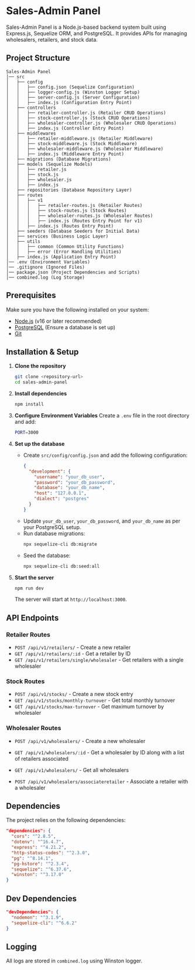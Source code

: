 # Sales-Admin Panel

Sales-Admin Panel is a Node.js-based backend system built using Express.js, Sequelize ORM, and PostgreSQL. It provides APIs for managing wholesalers, retailers, and stock data.

## Project Structure

```
Sales-Admin Panel
│── src
│   ├── config
│   │   ├── config.json (Sequelize Configuration)
│   │   ├── logger-config.js (Winston Logger Setup)
│   │   ├── server-config.js (Server Configuration)
│   │   ├── index.js (Configuration Entry Point)
│   ├── controllers
│   │   ├── retailer-controller.js (Retailer CRUD Operations)
│   │   ├── stock-controller.js (Stock CRUD Operations)
│   │   ├── wholesaler-controller.js (Wholesaler CRUD Operations)
│   │   ├── index.js (Controller Entry Point)
│   ├── middlewares
│   │   ├── retailer-middleware.js (Retailer Middleware)
│   │   ├── stock-middleware.js (Stock Middleware)
│   │   ├── wholesaler-middleware.js (Wholesaler Middleware)
│   │   ├── index.js (Middleware Entry Point)
│   ├── migrations (Database Migrations)
│   ├── models (Sequelize Models)
│   │   ├── retailer.js
│   │   ├── stock.js
│   │   ├── wholesaler.js
│   │   ├── index.js
│   ├── repositories (Database Repository Layer)
│   ├── routes
│   │   ├── v1
│   │   │   ├── retailer-routes.js (Retailer Routes)
│   │   │   ├── stock-routes.js (Stock Routes)
│   │   │   ├── wholesaler-routes.js (Wholesaler Routes)
│   │   │   ├── index.js (Routes Entry Point for v1)
│   │   ├── index.js (Routes Entry Point)
│   ├── seeders (Database Seeders for Initial Data)
│   ├── services (Business Logic Layer)
│   ├── utils
│   │   ├── common (Common Utility Functions)
│   │   ├── error (Error Handling Utilities)
│   ├── index.js (Application Entry Point)
│── .env (Environment Variables)
│── .gitignore (Ignored Files)
│── package.json (Project Dependencies and Scripts)
│── combined.log (Log Storage)
```
## Prerequisites

Make sure you have the following installed on your system:
- [Node.js](https://nodejs.org/) (v16 or later recommended)
- [PostgreSQL](https://www.postgresql.org/) (Ensure a database is set up)
- [Git](https://git-scm.com/)

## Installation & Setup

1. **Clone the repository**
   ```sh
   git clone <repository-url>
   cd sales-admin-panel
   ```

2. **Install dependencies**
   ```sh
   npm install
   ```

3. **Configure Environment Variables**
   Create a `.env` file in the root directory and add:
   ```sh
   PORT=3000
   ```

4. **Set up the database**
   - Create `src/config/config.json` and add the following configuration:
     ```json
     {
       "development": {
         "username": "your_db_user",
         "password": "your_db_password",
         "database": "your_db_name",
         "host": "127.0.0.1",
         "dialect": "postgres"
       }
     }
     ```
   - Update `your_db_user`, `your_db_password`, and `your_db_name` as per your PostgreSQL setup.
   - Run database migrations:
     ```sh
     npx sequelize-cli db:migrate
     ```
   - Seed the database:
     ```sh
     npx sequelize-cli db:seed:all
     ```

5. **Start the server**
   ```sh
   npm run dev
   ```
   The server will start at `http://localhost:3000`.

## API Endpoints

### Retailer Routes
- `POST /api/v1/retailers/` - Create a new retailer
- `GET /api/v1/retailers/:id` - Get a retailer by ID
- `GET /api/v1/retailers/single/wholesaler` - Get retailers with a single wholesaler

### Stock Routes
- `POST /api/v1/stocks/` - Create a new stock entry
- `GET /api/v1/stocks/monthly-turnover` - Get total monthly turnover
- `GET /api/v1/stocks/max-turnover` - Get maximum turnover by wholesaler

### Wholesaler Routes
- `POST /api/v1/wholesalers/` - Create a new wholesaler
- `GET /api/v1/wholesalers/:id` - Get a wholesaler by ID along with a list of retailers associated

- `GET /api/v1/wholesalers/` - Get all wholesalers
- `POST /api/v1/wholesalers/associateretailer` - Associate a retailer with a wholesaler

## Dependencies

The project relies on the following dependencies:
```json
"dependencies": {
  "cors": "^2.8.5",
  "dotenv": "^16.4.7",
  "express": "^4.21.2",
  "http-status-codes": "^2.3.0",
  "pg": "^8.14.1",
  "pg-hstore": "^2.3.4",
  "sequelize": "^6.37.6",
  "winston": "^3.17.0"
}
```

## Dev Dependencies

```json
"devDependencies": {
  "nodemon": "^3.1.9",
  "sequelize-cli": "^6.6.2"
}
```

## Logging
All logs are stored in `combined.log` using Winston logger.
